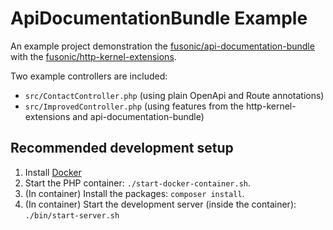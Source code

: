 # ApiDocumentationBundle Example

An example project demonstration the [fusonic/api-documentation-bundle](https://github.com/fusonic/php-api-documentation-bundle)
with the [fusonic/http-kernel-extensions](https://github.com/fusonic/php-http-kernel-extensions).

Two example controllers are included:
 * `src/ContactController.php` (using plain OpenApi and Route annotations)
 * `src/ImprovedController.php` (using features from the http-kernel-extensions and api-documentation-bundle)

## Recommended development setup

1. Install [Docker](https://www.docker.com/)
2. Start the PHP container: `./start-docker-container.sh`.
3. (In container) Install the packages: `composer install`.
4. (In container) Start the development server (inside the container): `./bin/start-server.sh`
